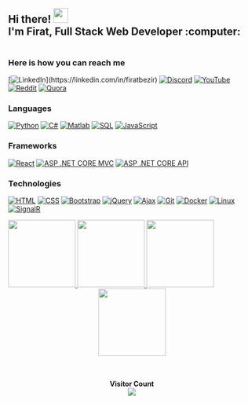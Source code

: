 <div style="display: flex; align-items: center;">
  <div>
    <h2>Hi there! <img src="https://user-images.githubusercontent.com/42378118/110234147-e3259600-7f4e-11eb-95be-0c4047144dea.gif" width="30"><br>
      I'm Firat, Full Stack Web Developer :computer:
    </h2> 
  </div> 
</div>

### Here is how you can reach me
[![LinkedIn](https://img.shields.io/badge/LinkedIn-blue?style=for-the-badge&logo=linkedin&width="30")](https://linkedin.com/in/firatbezir)
[![Discord](https://img.shields.io/badge/-Discord-yellowgreen?style=for-the-badge&logo=Discord)](https://discord.gg/1120715711820603392)
[![YouTube](https://img.shields.io/badge/YouTube-red?style=for-the-badge&logo=YouTube)](https://www.youtube.com/channel/UCNZltaZhNQa2IYBAC5smrMA)
[![Reddit](https://img.shields.io/badge/-Reddit-lightblue?style=for-the-badge&logo=reddit)](https://www.reddit.com/user/greemLeaf)
[![Quora](https://img.shields.io/badge/Quora-red?style=for-the-badge&logo=quora)](https://www.quora.com/profile/F%C4%B1rat-Bezir)

### Languages
[![Python](https://img.shields.io/badge/-Python-e6e321?style=for-the-badge&logo=Python)](https://github.com/firatbezir)
[![C#](https://img.shields.io/badge/-C%23-8A2BE2?style=for-the-badge&logo=C%20Sharp&logoColor=239120)](https://github.com/firatbezir)
[![Matlab](https://img.shields.io/badge/-Matlab-CD5B45?style=for-the-badge&logo=Matlab&logoColor=0076A8)](https://github.com/firatbezir)
[![SQL](https://img.shields.io/badge/-SQL-b6d982?style=for-the-badge&logo=MySQL&logoColor=eb8f3e)](https://github.com/firatbezir)
[![JavaScript](https://img.shields.io/badge/-JavaScript-F0FFFF?style=for-the-badge&logo=JavaScript)](https://github.com/firatbezir)

### Frameworks
[![React](https://img.shields.io/badge/-React-1f3394?style=for-the-badge&logo=React)](https://github.com/firatbezir)
[![ASP .NET CORE MVC](https://img.shields.io/badge/-ASP%20.NET%20CORE%20MVC-5990cf?style=for-the-badge&logo=.NET&logoColor=512BD4)](https://github.com/firatbezir)
[![ASP .NET CORE API](https://img.shields.io/badge/-ASP%20.NET%20CORE%20API-60ebe1?style=for-the-badge&logo=.NET&logoColor=512BD4)](https://github.com/firatbezir)

### Technologies
[![HTML](https://img.shields.io/badge/-HTML-d7f5f5?style=for-the-badge&logo=html5)](https://github.com/firatbezir)
[![CSS](https://img.shields.io/badge/-CSS-c5eded?style=for-the-badge&logo=css3&logoColor=1572B6)](https://github.com/firatbezir)
[![Bootstrap](https://img.shields.io/badge/-Bootstrap-b9ebeb?style=for-the-badge&logo=Bootstrap)](https://github.com/firatbezir)
[![jQuery](https://img.shields.io/badge/-jQuery-a6dede?style=for-the-badge&logo=jQuery&logoColor=0769AD)](https://github.com/firatbezir)
[![Ajax](https://img.shields.io/badge/-Ajax-a0dec8?style=for-the-badge&logo=Ajax&logoColor=0098E4)](https://github.com/firatbezir)
[![Git](https://img.shields.io/badge/-Git-90d4bc?style=for-the-badge&logo=Git)](https://github.com/firatbezir)
[![Docker](https://img.shields.io/badge/-Docker-84cfb4?style=for-the-badge&logo=Docker)](https://github.com/firatbezir)
[![Linux](https://img.shields.io/badge/-Linux-1a5e54?style=for-the-badge&logo=Linux&logoColor=FCC624)](https://github.com/firatbezir)
[![SignalR](https://img.shields.io/badge/-SignalR-244238?style=for-the-badge&logo=SignalR&logoColor=5ca1ad)](https://github.com/your-github-profile)




<a href="https://github.com/firatbezir">
  <img height="137px" src="https://github-readme-stats.vercel.app/api?username=firatbezir&hide_title=true&hide_border=true&show_icons=true&include_all_commits=true&count_private=true&line_height=21&text_color=000&icon_color=000&bg_color=0,ea6161,ffc64d,fffc4d,52fa5a&theme=graywhite"/>  
</a>

<a href="https://github.com/firatbezir">
  <img height="137px" src="https://github-readme-stats.vercel.app/api/top-langs/?username=firatbezir&hide_title=true&hide_border=true&layout=compact&langs_count=6&text_color=000&icon_color=fff&bg_color=0,52fa5a,4dfcff,c64dff&theme=graywhite" />
</a>
<a href="https://github.com/firatbezir">
  <img height="137px" src="https://github-profile-summary-cards.vercel.app/api/cards/profile-details?username=firatbezir&theme=algolia"/>  
</a>
<div style="display: flex; justify-content: center;">
  <a href="https://github.com/firatbezir">
    <img height="137px" src="https://github-profile-summary-cards.vercel.app/api/cards/profile-details?username=firatbezir&theme=algolia"/>  
  </a>
</div>



<br>
<br>
<p align="center"> 
  <strong>Visitor Count</strong>
  <br>
  <a href="[https://github.com/firatbezir]">
    <img src="https://profile-counter.glitch.me/firatbezir/count.svg" />
  </a>
</p>


